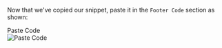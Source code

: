 Now that we've copied our snippet, paste it in the `Footer Code` section as shown:

<div class="screenshot white-bg">
    <div class="title">Paste Code</div>
    <img class="screenshot-image" src="/images/installation-guides/gohighlevel-step-3-add-code.png" alt="Paste Code" />
</div>
